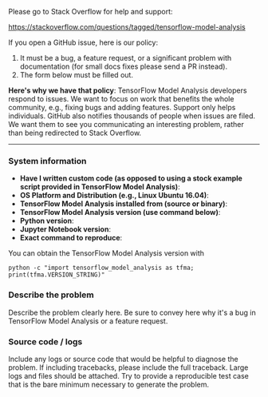 Please go to Stack Overflow for help and support:

https://stackoverflow.com/questions/tagged/tensorflow-model-analysis

If you open a GitHub issue, here is our policy:

1.  It must be a bug, a feature request, or a significant problem with
    documentation (for small docs fixes please send a PR instead).
2.  The form below must be filled out.

**Here's why we have that policy**: TensorFlow Model Analysis developers respond
to issues. We want to focus on work that benefits the whole community, e.g.,
fixing bugs and adding features. Support only helps individuals. GitHub also
notifies thousands of people when issues are filed. We want them to see you
communicating an interesting problem, rather than being redirected to Stack
Overflow.

--------------------------------------------------------------------------------

### System information

-   **Have I written custom code (as opposed to using a stock example script
    provided in TensorFlow Model Analysis)**:
-   **OS Platform and Distribution (e.g., Linux Ubuntu 16.04)**:
-   **TensorFlow Model Analysis installed from (source or binary)**:
-   **TensorFlow Model Analysis version (use command below)**:
-   **Python version**:
-   **Jupyter Notebook version**:
-   **Exact command to reproduce**:

You can obtain the TensorFlow Model Analysis version with

`python -c "import tensorflow_model_analysis as tfma; print(tfma.VERSION_STRING)"`

### Describe the problem

Describe the problem clearly here. Be sure to convey here why it's a bug in
TensorFlow Model Analysis or a feature request.

### Source code / logs

Include any logs or source code that would be helpful to diagnose the problem.
If including tracebacks, please include the full traceback. Large logs and files
should be attached. Try to provide a reproducible test case that is the bare
minimum necessary to generate the problem.
